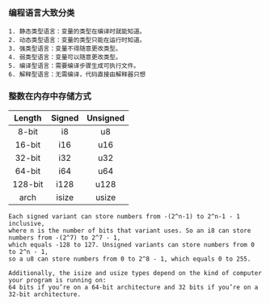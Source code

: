 ### 编程语言大致分类

```
1. 静态类型语言：变量的类型在编译时就能知道。  
2. 动态类型语言：变量的类型只能在运行时知道。   
3. 强类型语言：变量不得随意更改类型。  
4. 弱类型语言：变量可以随意更改类型。
5. 编译型语言：需要编译步骤生成可执行文件。
6. 解释型语言：无需编译，代码直接由解释器只想 
```

### 整数在内存中存储方式

| Length  | Signed | Unsigned |
| :----:  | :----: | :----:   |
| 8-bit   | i8     |   u8     |
| 16-bit  | i16    |   u16    |
| 32-bit  | i32    |   u32    |
| 64-bit  | i64    |   u64    |
| 128-bit | i128   |   u128   |
| arch    | isize  |   usize  |
```
Each signed variant can store numbers from -(2^n-1) to 2^n-1 - 1 inclusive,   
where n is the number of bits that variant uses. So an i8 can store numbers from -(2^7) to 2^7 - 1,  
which equals -128 to 127. Unsigned variants can store numbers from 0 to 2^n - 1,   
so a u8 can store numbers from 0 to 2^8 - 1, which equals 0 to 255.

Additionally, the isize and usize types depend on the kind of computer your program is running on:  
64 bits if you’re on a 64-bit architecture and 32 bits if you’re on a 32-bit architecture.
```


